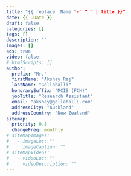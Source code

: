 ```yaml
---
title: "{{ replace .Name "-" " " | title }}"
date: {{ .Date }}
draft: false
categories: []
tags: []
description: ""
images: []
ads: true
video: false
# htmlScripts: []
author:
  prefix: "Mr."
  firstName: "Akshay Raj"
  lastName: "Gollahalli"
  honorarySuffix: "MCIS (FCH)"
  jobTitle: "Research Assistant"
  email: "akshay@gollahalli.com"
  addressCity: "Auckland"
  addressCountry: "New Zealand"
sitemap:
  priority: 0.8
  changeFreq: monthly
# siteMapImages:
#   - imageLoc: ""
#     imageCaption: ""
# siteMapVideos:
#   - videoLoc: ""
#     videoDescription: ""
---
```


<!--adsense-->
